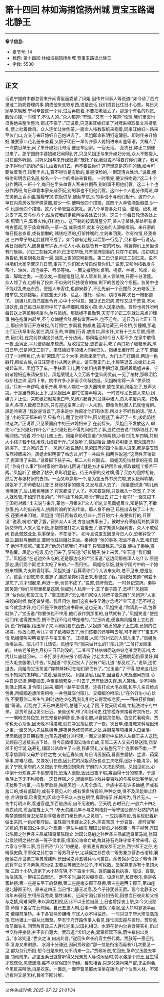 # 第十四回 林如海捐馆扬州城 贾宝玉路谒北静王

---

**章节信息:**
- 章节号: 14
- 标题: 第十四回 林如海捐馆扬州城 贾宝玉路谒北静王
- 字数: 5530

---

## 正文

话说宁国府中都总管来升闻得里面委请了凤姐,因传齐同事人等说道:“如今请了西府里琏二奶奶管理内事,倘或他来支取东西,或是说话,我们须要比往日小心些。每日大家早来晚散,宁可辛苦这一个月,过后再歇着,不要把老脸丢了。那是个有名的烈货,脸酸心硬,一时恼了,不认人的。”众人都道:“有理。”又有一个笑道:“论理,我们里面也须得他来整治整治,都忒不像了。”正说着,只见来旺媳妇拿了对牌来领取呈文京榜纸札,票上批着数目。众人连忙让坐倒茶,一面命人按数取纸来抱着,同来旺媳妇一路来至仪门口,方交与来旺媳妇自己抱进去了。
凤姐即命彩明钉造簿册。即时传来升媳妇,兼要家口花名册来查看,又限于明日一早传齐家人媳妇进来听差等语。大概点了一点数目单册,问了来升媳妇几句话,便坐车回家。一宿无话。
至次日,卯正二刻便过来了。那宁国府中婆娘媳妇闻得到齐,只见凤姐正与来升媳妇分派,众人不敢擅入,只在窗外听觑。只听凤姐与来升媳妇道:“既托了我,我就说不得要讨你们嫌了。我可比不得你们奶奶好性儿,由着你们去。再不要说你们‘这府里原是这样’的话,如今可要依着我行,错我半点儿,管不得谁是有脸的,谁是没脸的,一例现清白处治。”说着,便吩咐彩明念花名册,按名一个一个的唤进来看视。
一时看完,便又吩咐道:“这二十个分作两班,一班十个,每日在里头单管人客来往倒茶,别的事不用他们管。这二十个也分作两班,每日单管本家亲戚茶饭,别的事也不用他们管。这四十个人也分作两班,单在灵前上香添油,挂幔守灵,供饭供茶,随起举哀,别的事也不与他们相干。这四个人单在内茶房收管杯碟茶器,若少一件,便叫他四个描赔。这四个人单管酒饭器皿,少一件,也是他四个描赔。这八个单管监收祭礼。这八个单管各处灯油、蜡烛、纸札,我总支了来,交与你八个,然后按我的定数再往各处去分派。这三十个每日轮流各处上夜,照管门户,监察火烛,打扫地方。这下剩的按着房屋分开,某人守某处,某处所有桌椅古董起,至于痰盒掸帚,一草一苗,或丢或坏,就和守这处的人算帐描赔。来升家的每日揽总查看,或有偷懒的,赌钱吃酒的,打架拌嘴的,立刻来回我。你有徇情,经我查出,三四辈子的老脸就顾不成了。如今都有定规,以后那一行乱了,只和那一行说话。素日跟我的人,随身自有钟表,不论大小事,我是皆有一定的时辰。横竖你们上房里也有时辰钟。卯正二刻我来点卯,巳正吃早饭,凡有领牌回事的,只在午初刻。戌初烧过黄昏纸,我亲到各处查一遍,回来上夜的交明钥匙。第二日仍是卯正二刻过来。说不得咱们大家辛苦这几日罢,事完了,你们家大爷自然赏你们。”
说罢,又吩咐按数发与茶叶、油烛、鸡毛掸子、笤帚等物。一面又搬纫伙:桌围、椅搭、坐褥、毡席、痰盒、脚踏之类。一面交发,一面提笔登记,某人管某处,某人领某物,开得十分清楚。众人领了去,也都有了投奔,不似先时只拣便宜的做,剩下的苦差没个招揽。各房中也不能趁乱失迷东西。便是人来客往,也都安静了,不比先前一个正摆茶,又去端饭,正陪举哀,又顾接客。如这些无头绪、荒乱、推托、偷闲、窃取等弊,次日一概都蠲了。
凤姐儿见自己威重令行,心中十分得意。因见尤氏犯病,贾珍又过于悲哀,不大进饮食,自己每日从那府中煎了各样细粥,精致小菜,命人送来劝食。贾珍也另外吩咐每日送上等菜到抱厦内,单与凤姐。那凤姐不畏勤劳,天天于卯正二刻就过来点卯理事,独在抱厦内起坐,不与众妯娌合群,便有堂客来往,也不迎会。
这日乃五七正五日上,那应佛僧正开方破狱,传灯照亡,参阎君,拘都鬼,筵请地藏王,开金桥,引幢幡,那道士们正伏章申表,朝三清,叩玉帝,禅僧们行香,放焰口,拜水忏,又有十三众尼僧,搭绣衣,靸红鞋,在灵前默诵接引诸咒,十分热闹。那凤姐必知今日人客不少,在家中歇宿一夜,至寅正,平儿便请起来梳洗。及收拾完备,更衣盥手,吃了两口奶子糖粳米粥,漱口已毕,已是卯正二刻了。来旺媳妇率领诸人伺候已久。凤姐出至厅前,上了车,前面打了一对明角灯,大书“荣国府”三个大字,款款来至宁府。大门上门灯朗挂,两边一色戳灯,照如白昼,白汪汪穿孝仆从两边侍立。请车至正门上,小厮等退去,众媳妇上来揭起车帘。凤姐下了车,一手扶着丰儿,两个媳妇执着手把灯罩,簇拥着凤姐进来。宁府诸媳妇迎来请安接待。凤姐缓缓走入会芳园中登仙阁灵前,一见了棺材,那眼泪恰似断线之珠,滚将下来。院中许多小厮垂手伺候烧纸。凤姐吩咐得一声:“供茶烧纸。”只听一棒锣鸣,诸乐齐奏,早有人端过一张大圈椅来,放在灵前,凤姐坐了,放声大哭。于是里外男女上下,见凤姐出声,都忙忙接声嚎哭。
一时贾珍尤氏遣人来劝,凤姐方才止住。来旺媳妇献茶漱口毕,凤姐方起身,别过族中诸人,自入抱厦内来。按名查点,各项人数都已到齐,只有迎送亲客上的一人未到。即命传到,那人已张惶愧惧。凤姐冷笑道:“我说是谁误了,原来是你!你原比他们有体面,所以才不听我的话。”那人道:“小的天天都来的早,只有今儿,醒了觉得早些,因又睡迷了,来迟了一步,求奶奶饶过这次。”正说着,只见荣国府中的王兴媳妇来了,在前探头。
凤姐且不发放这人,却先问:“王兴媳妇作什么?”王兴媳妇巴不得先问他完了事,连忙进去说:“领牌取线,打车轿网络。”说着,将个帖儿递上去。凤姐命彩明念道:“大轿两顶,小轿四顶,车四辆,共用大小络子若干根,用珠儿线若干斤。”凤姐听了,数目相合,便命彩明登记,取荣国府对牌掷下。王兴家的去了。
凤姐方欲说话时,见荣国府的四个执事人进来,都是要支取东西领牌来的。凤姐命彩明要了帖念过,听了一共四件,指两件说道:“这两件开销错了,再算清了来取。”说着掷下帖子来。那二人扫兴而去。
凤姐因见张材家的在旁,因问:“你有什么事?”张材家的忙取帖儿回说:“就是方才车轿围作成,领取裁缝工银若干两。”凤姐听了,便收了帖子,命彩明登记。待王兴家的交过牌,得了买办的回押相符,然后方与张材家的去领。一面又命念那一个,是为宝玉外书房完竣,支买纸料糊裱。凤姐听了,即命收帖儿登记,待张材家的缴清,又发与这人去了。
凤姐便说道:“明儿他也睡迷了,后儿我也睡迷了,将来都没了人了。本来要饶你,只是我头一次宽了,下次人就难管,不如现开发的好。”登时放下脸来,喝命:“带出去,打二十板子!”一面又掷下宁国府对牌:“出去说与来升,革他一月银米!”众人听说,又见凤姐眉立,知是恼了,不敢怠慢,拖人的出去拖人,执牌传谕的忙去传谕。那人身不由己,已拖出去挨了二十大板,还要进来叩谢。凤姐道:“明日再有误的,打四十,后日的六十,有要挨打的,只管误!”说着,吩咐:“散了罢。”窗外众人听说,方各自执事去了。彼时宁府荣府两处执事领牌交牌的,人来人往不绝,那抱愧被打之人含羞去了,这才知道凤姐利害。众人不敢偷闲,自此兢兢业业,执事保全。不在话下。
如今且说宝玉因见今日人众,恐秦钟受了委曲,因默与他商议,要同他往凤姐处来坐。秦钟道:“他的事多,况且不喜人去,咱们去了,他岂不烦腻。”宝玉道:“他怎好腻我们,不相干,只管跟我来。”说着,便拉了秦钟,直至抱厦。凤姐才吃饭,见他们来了,便笑道:“好长腿子,快上来罢。”宝玉道:“我们偏了。”凤姐道:“在这边外头吃的,还是那边吃的?”宝玉道:“这边同那些浑人吃什么!原是那边,我们两个同老太太吃了来的。”一面归坐。
凤姐吃毕饭,就有宁国府中的一个媳妇来领牌,为支取香灯事。凤姐笑道:“我算着你们今儿该来支取,总不见来,想是忘了。这会子到底来取,要忘了,自然是你们包出来,都便宜了我。”那媳妇笑道:“何尝不是忘了,方才想起来,再迟一步,也领不成了。”说罢,领牌而去。
一时登记交牌。秦钟因笑道:“你们两府里都是这牌,倘或别人私弄一个,支了银子跑了,怎样?”凤姐笑道:“依你说,都没王法了。”宝玉因道:“怎么咱们家没人领牌子做东西?”凤姐道:“人家来领的时候,你还做梦呢。我且问你,你们这夜书多早晚才念呢?”宝玉道:“巴不得这如今就念才好,他们只是不快收拾出书房来,这也无法。”凤姐笑道:“你请我一请,包管就快了。”宝玉道:“你要快也不中用,他们该作到那里的,自然就有了。”凤姐笑道:“便是他们作,也得要东西,搁不住我不给对牌是难的。”宝玉听说,便猴向凤姐身上立刻要牌,说:“好姐姐,给出牌子来,叫他们要东西去。”凤姐道:“我乏的身子上生疼,还搁的住揉搓。你放心罢,今儿才领了纸裱糊去了,他们该要的还等叫去呢,可不傻了?”宝玉不信,凤姐便叫彩明查册子与宝玉看了。
正闹着,人回:“苏州去的人昭儿来了。”凤姐急命唤进来。昭儿打千儿请安。凤姐便问:“回来做什么的?”昭儿道:“二爷打发回来的。林姑老爷是九月初三日巳时没的。”二爷带了林姑娘同送林姑老爷灵到苏州,大约赶年底就回来。二爷打发小的来报个信请安,讨老太太示下,还瞧瞧奶奶家里好,叫把大毛衣服带几件去。”凤姐道:“你见过别人了没有?”昭儿道:“都见过了。”说毕,连忙退去。凤姐向宝玉笑道:“你林妹妹可在咱们家住长了。”宝玉道:“了不得,想来这几日他不知哭的怎样呢。”说着,蹙眉长叹。
凤姐见昭儿回来,因当着人未及细问贾琏,心中自是记挂,待要回去,争奈事情繁杂,一时去了,恐有延迟失误,惹人笑话。少不得耐到晚上回来,复令昭儿进来,细问一路平安信息。连夜打点大毛衣服,和平儿亲自检点包裹,再细细追想所需何物,一并包藏交付昭儿。又细细吩咐昭儿:“在外好生小心伏侍,不要惹你二爷生气;时时劝他少吃酒,别勾引他认得混帐老婆,——回来打折你的腿”等语。赶乱完了,天已四更将尽,总睡下又走了困,不觉天明鸡唱,忙梳洗过宁府中来。
那贾珍因见发引日近。亲自坐车,带了阴阳司吏,往铁槛寺来踏看寄灵所在。又一一嘱咐住持色空,好生预备新鲜陈设,多请名僧,以备接灵使用。色空忙看晚斋。贾珍也无心茶饭,因天晚不得进城,就在净室胡乱歇了一夜。次日早,便进城来料理出殡之事,一面又派人先往铁槛寺,连夜另外修饰停灵之处,并厨茶等项接灵人口坐落。
里面凤姐见日期有限,也预先逐细分派料理,一面又派荣府中车轿人从跟王夫人送殡;又顾自己送殡去占下处。目今正值缮国公诰命亡故,王邢二夫人又去打祭送殡,西安郡王妃华诞,送寿礼;镇国公诰命生了长男,预备贺礼;又有胞兄王仁连家眷回南,一面写家信禀叩父母并带往之物;又有迎春染病,每日请医服药,看医生启帖、症源、药案等事,亦难尽述。又兼发引在迩,因此忙的凤姐茶饭也没工夫吃得,坐卧不能清净。刚到了宁府,荣府的人又跟到宁府;既回到荣府,宁府的人又找到荣府。凤姐见如此,心中倒十分欢喜,并不偷安推托,恐落人褒贬,因此日夜不暇,筹画得十分的整肃。于是合族上下无不称叹者。
这日伴宿之夕,里面两班小戏并耍百戏的与亲朋堂客伴宿,尤氏犹卧于内室,一应张罗款待,独是凤姐一人周全承应。合族中虽有许多妯娌,但或有羞口的,或有羞脚的,或有不惯见人的,或有惧贵怯官的,种种之类,俱不及凤姐举止舒徐,言语慷慨,珍贵宽大;因此也不把众人放在眼里,挥霍指示,任其所为,目若无人。一夜中灯明火彩,客送官迎,那百般热闹,自不用说的。至天明,吉时已到,一般六十四名青衣请灵,前面铭旌上大书:“奉天洪建兆年不易之朝诰封一等宁国公冢孙妇防护内廷紫禁道御前侍卫龙禁尉享强寿贾门秦氏恭人之灵柩”。一应执事陈设,皆系现赶着新做出来的,一色光艳夺目。宝珠自行未嫁女之礼外,摔丧驾灵,十分哀苦。
那时官客送殡的,有镇国公牛清之孙现袭一等伯牛继宗,理国公柳彪之孙现袭一等子柳芳,齐国公陈翼之孙世袭三品威镇将军陈瑞文,治国公马魁之孙世袭三品威远将军马尚,修国公侯晓明之孙世袭一等子侯孝康,缮国公诰命亡故,故其孙石光珠守孝不曾来得。这六家与宁荣二家,当日所称“八公”的便是。余者更有南安郡王之孙,西宁郡王之孙,忠靖侯史鼎,平原侯之孙世袭二等男蒋子宁,定城侯之孙世袭二等男兼京营游击谢鲸,襄阳侯之孙世袭二等男戚建辉,景田侯之孙五城兵马司裘良。余者锦乡伯公子韩奇,神武将军公子冯紫英,陈也俊,卫若兰等诸王孙公子,不可枚数。堂客算来亦有十来顶大轿,三四十小轿,连家下大小轿车辆,不下百余十乘。连前面各色执事、陈设、百耍,浩浩荡荡,一带摆三四里远。
走不多时,路旁彩棚高搭。设席张筵,和音奏乐,俱是各家路祭:第一座是东平王府祭棚,第二座是南安郡王祭棚,第三座是西宁郡王,第四座是北静郡王的。原来这四王,当日惟北静王功高,及今子孙犹袭王爵。现今北静王水溶年未弱冠,生得形容秀美,情性谦和。近闻宁国公冢孙妇告殂,因想当日彼此祖父相与之情,同难同荣,未以异姓相视,因此不以王位自居,上日也曾探丧上祭,如今又设路奠,命麾下各官在此伺候。自己五更入朝,公事一毕,便换了素服,坐大轿鸣锣张伞而来,至棚前落轿。手下各官两旁拥侍,军民人众不得往还。
一时只见宁府大殡浩浩荡荡,压地银山一般从北而至。早有宁府开路传事人看见,连忙回去报与贾珍。贾珍急命前面驻扎,同贾赦贾政三人连忙迎来,以国礼相见。水溶在轿内欠身含笑答礼,仍以世交称呼接待,并不妄自尊大。贾珍道:“犬妇之丧,累蒙郡驾下临,荫生辈何以克当。”水溶笑道:“世交之谊,何出此言。”遂回头命长府官主祭代奠。贾赦等一旁还礼毕,复身又来谢恩。
水溶十分谦逊,因问贾政道:“那一位是衔宝而诞者?几次要见一见,都为杂冗所阻,想今日是来的,何不请来一会。”贾政听说,忙回去,急命宝玉脱去孝服,领他前来。那宝玉素日就曾听得父兄亲友人等说闲话时,赞水溶是个贤王,且生得才貌双全,风流潇洒,每不以官俗国体所缚。每思相会,只是父亲拘束严密,无由得会,今见反来叫他,自是欢喜。一面走,一面早瞥见那水溶坐在轿内,好个仪表人材。不知近看时又是怎样,且听下回分解。

---

*文件生成时间: 2025-07-22 21:01:34*
